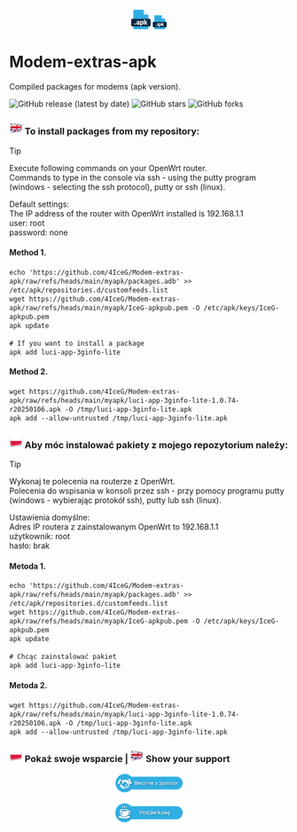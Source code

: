 <p align="center">
 <a href="https://github.com/4IceG/Modem-extras-apk"><img width=7% src="https://github.com/4IceG/Personal_data/blob/master/apk-repo.png?raw=true"></a>
 <a href="https://github.com/4IceG/Modem-extras"><img width=5% src="https://github.com/4IceG/Personal_data/blob/master/ipk-repo.png?raw=true"></a>
</p>

# Modem-extras-apk
Compiled packages for modems (apk version).

![GitHub release (latest by date)](https://img.shields.io/github/v/release/4IceG/Modem-extras-apk?style=flat-square)
![GitHub stars](https://img.shields.io/github/stars/4IceG/Modem-extras-apk?style=flat-square)
![GitHub forks](https://img.shields.io/github/forks/4IceG/Modem-extras-apk?style=flat-square)

<!--
### <img src="https://raw.githubusercontent.com/4IceG/Personal_data/master/dooffy_design_icons_EU_flags_United_Kingdom.png" height="24"> To install packages from my github:
- Execute following commands on your OpenWrt router:
  ```
  wget https://github.com/4IceG/Modem-extras/raw/main/Modem-extras-apk/*.apk -O /tmp/*.apk
  apk add --allow-untrusted /tmp/*.apk
  ```
> [!NOTE]
> Useful information that users should know, even when skimming content.

> [!TIP]
> Helpful advice for doing things better or more easily.
-->

### <img src="https://raw.githubusercontent.com/4IceG/Personal_data/master/dooffy_design_icons_EU_flags_United_Kingdom.png" height="24"> To install packages from my repository:
> [!TIP]
> Execute following commands on your OpenWrt router.   
> Commands to type in the console via ssh - using the putty program (windows - selecting the ssh protocol), putty or ssh (linux).
>
> Default settings:   
> The IP address of the router with OpenWrt installed is 192.168.1.1   
> user: root   
> password: none
   
#### Method 1.
  ```
  echo 'https://github.com/4IceG/Modem-extras-apk/raw/refs/heads/main/myapk/packages.adb' >> /etc/apk/repositories.d/customfeeds.list
  wget https://github.com/4IceG/Modem-extras-apk/raw/refs/heads/main/myapk/IceG-apkpub.pem -O /etc/apk/keys/IceG-apkpub.pem
  apk update

  # If you want to install a package
  apk add luci-app-3ginfo-lite
  ```
#### Method 2.
  ```
  wget https://github.com/4IceG/Modem-extras-apk/raw/refs/heads/main/myapk/luci-app-3ginfo-lite-1.0.74-r20250106.apk -O /tmp/luci-app-3ginfo-lite.apk
  apk add --allow-untrusted /tmp/luci-app-3ginfo-lite.apk
  ```

### <img src="https://raw.githubusercontent.com/4IceG/Personal_data/master/dooffy_design_icons_EU_flags_Poland.png" height="24"> Aby móc instalować pakiety z mojego repozytorium należy:
> [!TIP]
> Wykonaj te polecenia na routerze z OpenWrt.   
> Polecenia do wspisania w konsoli przez ssh - przy pomocy programu putty (windows - wybierając protokół ssh), putty lub ssh (linux).
>
> Ustawienia domyślne:   
> Adres IP routera z zainstalowanym OpenWrt to 192.168.1.1   
> użytkownik: root   
> hasło: brak   
#### Metoda 1. 
  ```
  echo 'https://github.com/4IceG/Modem-extras-apk/raw/refs/heads/main/myapk/packages.adb' >> /etc/apk/repositories.d/customfeeds.list
  wget https://github.com/4IceG/Modem-extras-apk/raw/refs/heads/main/myapk/IceG-apkpub.pem -O /etc/apk/keys/IceG-apkpub.pem
  apk update

  # Chcąc zainstalować pakiet
  apk add luci-app-3ginfo-lite
  ```
#### Metoda 2.
  ```
  wget https://github.com/4IceG/Modem-extras-apk/raw/refs/heads/main/myapk/luci-app-3ginfo-lite-1.0.74-r20250106.apk -O /tmp/luci-app-3ginfo-lite.apk
  apk add --allow-untrusted /tmp/luci-app-3ginfo-lite.apk
  ```

### <img src="https://raw.githubusercontent.com/4IceG/Personal_data/master/dooffy_design_icons_EU_flags_Poland.png" height="24"> Pokaż swoje wsparcie | <img src="https://raw.githubusercontent.com/4IceG/Personal_data/master/dooffy_design_icons_EU_flags_United_Kingdom.png" height="24"> Show your support

<p align="center">
</p>
<p align="center">
<a href="https://github.com/sponsors/4IceG">
  <img width=25% src="https://github.com/4IceG/Personal_data/blob/master/nspons.PNG?raw=true">
</a>
</p>

<p align="center">
<a href="https://suppi.pl/rafalwabik"><img width=25% src="https://github.com/4IceG/Personal_data/blob/master/kawa.png?raw=true" alt="https://suppi.pl/rafalwabik" /></a>
</p>
